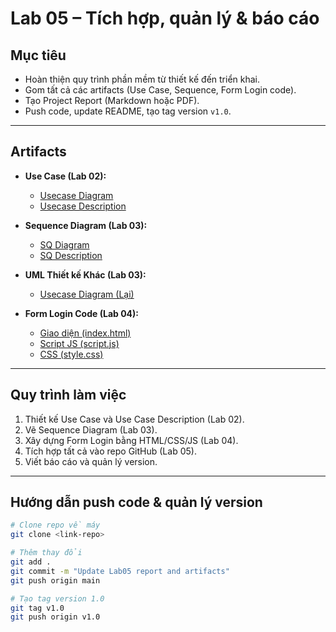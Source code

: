 # Lab 05 – Tích hợp, quản lý & báo cáo  

##  Mục tiêu
- Hoàn thiện quy trình phần mềm từ thiết kế đến triển khai.
- Gom tất cả các artifacts (Use Case, Sequence, Form Login code).
- Tạo Project Report (Markdown hoặc PDF).
- Push code, update README, tạo tag version `v1.0`.

---

## Artifacts

- **Use Case (Lab 02):**
    - [Usecase Diagram](lab2/usecase%20lab2.png)
    - [Usecase Description](lab2/usecase%20description.txt)

- **Sequence Diagram (Lab 03):**
    - [SQ Diagram](lab3/SQ%20lab3.png)
    - [SQ Description](lab3/description.txt)
    
- **UML Thiết kế Khác (Lab 03):**
    - [Usecase Diagram (Lại)](lab3/usecase%20lab3.png)

- **Form Login Code (Lab 04):**
    - [Giao diện (index.html)](lab4/index.html)
    - [Script JS (script.js)](lab4/script.js)
    - [CSS (style.css)](lab4/style.css)

---

## Quy trình làm việc
1. Thiết kế Use Case và Use Case Description (Lab 02).
2. Vẽ Sequence Diagram (Lab 03).
3. Xây dựng Form Login bằng HTML/CSS/JS (Lab 04).
4. Tích hợp tất cả vào repo GitHub (Lab 05).
5. Viết báo cáo và quản lý version.

---

## Hướng dẫn push code & quản lý version
```bash
# Clone repo về máy
git clone <link-repo>

# Thêm thay đổi
git add .
git commit -m "Update Lab05 report and artifacts"
git push origin main

# Tạo tag version 1.0
git tag v1.0
git push origin v1.0
